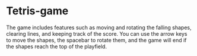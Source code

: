 # Tetris-game

The game includes features such as moving and rotating the falling shapes, clearing lines, and keeping track of the score. You can use the arrow keys to move the shapes, the spacebar to rotate them, and the game will end if the shapes reach the top of the playfield.
